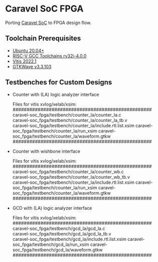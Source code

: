 # Caravel SoC FPGA
Porting [Caravel SoC](https://github.com/bol-edu/caravel-soc) to FPGA design flow.

## Toolchain Prerequisites
* [Ubuntu 20.04+](https://releases.ubuntu.com/focal/)
* [RISC-V GCC Toolchains rv32i-4.0.0](https://github.com/stnolting/riscv-gcc-prebuilt)
* [Vitis 2022.1](https://www.xilinx.com/support/download/index.html/content/xilinx/en/downloadNav/vivado-design-tools/2022-1.html)
* [GTKWave v3.3.103](https://gtkwave.sourceforge.net/)

## Testbenches for Custom Designs

* Counter with (LA) logic analyzer interface 

  Files for vitis xvlog/xelab/xsim:  
  ##################################################  
  caravel-soc_fpga/testbench/counter_la/counter_la.c  
  caravel-soc_fpga/testbench/counter_la/counter_la_tb.v  
  caravel-soc_fpga/testbench/counter_la/include.rtl.list.xsim 
  caravel-soc_fpga/testbench/counter_la/run_xsim
  caravel-soc_fpga/testbench/counter_la/waveform.gtkw  
  ##################################################
  
* Counter with wishbone interface

  Files for vitis xvlog/xelab/xsim:  
  ##################################################  
  caravel-soc_fpga/testbench/counter_la/counter_wb.c  
  caravel-soc_fpga/testbench/counter_la/counter_wb_tb.v  
  caravel-soc_fpga/testbench/counter_la/include.rtl.list.xsim 
  caravel-soc_fpga/testbench/counter_la/run_xsim
  caravel-soc_fpga/testbench/counter_la/waveform.gtkw  
  ##################################################
  
* GCD with (LA) logic analyzer interface

  Files for vitis xvlog/xelab/xsim:  
  ##################################################  
  caravel-soc_fpga/testbench/gcd_la/gcd_la.c  
  caravel-soc_fpga/testbench/gcd_la/gcd_la_tb.v  
  caravel-soc_fpga/testbench/gcd_la/include.rtl.list.xsim 
  caravel-soc_fpga/testbench/gcd_la/run_xsim
  caravel-soc_fpga/testbench/gcd_la/waveform.gtkw  
  ##################################################
